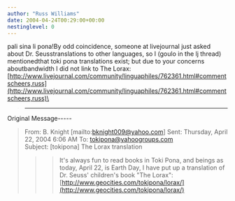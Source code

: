 ```yaml
---
author: "Russ Williams"
date: 2004-04-24T00:29:00+00:00
nestinglevel: 0
---
```

pali sina li pona!By odd coincidence, someone at livejournal just asked about Dr. Seusstranslations to other languages, so I (goulo in the lj thread) mentionedthat toki pona translations exist; but due to your concerns aboutbandwidth I did not link to The Lorax:[http://www.livejournal.com/community/linguaphiles/762361.html#commentscheers,russ](http://www.livejournal.com/community/linguaphiles/762361.html#commentscheers,russ)\
> -----
Original Message-----

> From: B. Knight \[mailto:[bknight009@yahoo.com](mailto://bknight009@yahoo.com)\]
> Sent: Thursday, April 22, 2004 6:06 AM
> To: [tokipona@yahoogroups.com](mailto://tokipona@yahoogroups.com)\
> Subject: \[tokipona\] The Lorax translation
>>> It's always fun to read books in Toki Pona, and beings as today,
> April 22, is Earth Day, I have put up a translation of Dr. Seuss'
> children's book "The Lorax": [http://www.geocities.com/tokipona/lorax/](http://www.geocities.com/tokipona/lorax/)